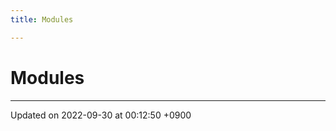 ```yaml
---
title: Modules

---
```


# Modules







-------------------------------

Updated on 2022-09-30 at 00:12:50 +0900
